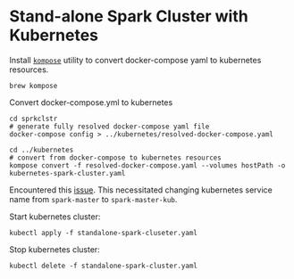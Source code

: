 # Stand-alone Spark Cluster with Kubernetes


Install [`kompose`](https://kubernetes.io/docs/tasks/configure-pod-container/translate-compose-kubernetes/) utility to convert docker-compose yaml to kubernetes resources.
```
brew kompose
```


Convert docker-compose.yml to kubernetes
```
cd sprkclstr
# generate fully resolved docker-compose yaml file
docker-compose config > ../kubernetes/resolved-docker-compose.yaml

cd ../kubernetes
# convert from docker-compose to kubernetes resources
kompose convert -f resolved-docker-compose.yaml --volumes hostPath -o kubernetes-spark-cluster.yaml
```

Encountered this [issue](https://medium.com/@varunreddydaaram/kubernetes-did-not-work-with-apache-spark-de923ae7ab5c).  This necessitated changing kubernetes service name from `spark-master` to `spark-master-kub`.

Start kubernetes cluster:
```
kubectl apply -f standalone-spark-cluseter.yaml
```

Stop kubernetes cluster:
```
kubectl delete -f standalone-spark-cluster.yaml
```